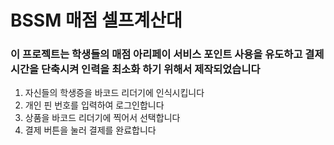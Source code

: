 # BSSM 매점 셀프계산대
### 이 프로젝트는 학생들의 매점 아리페이 서비스 포인트 사용을 유도하고 결제 시간을 단축시켜 인력을 최소화 하기 위해서 제작되었습니다

1. 자신들의 학생증을 바코드 리더기에 인식시킵니다
2. 개인 핀 번호를 입력하여 로그인합니다
3. 상품을 바코드 리더기에 찍어서 선택합니다
4. 결제 버튼을 눌러 결제를 완료합니다
